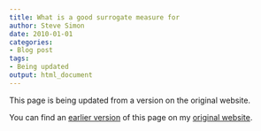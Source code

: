 ```yaml
---
title: What is a good surrogate measure for
author: Steve Simon
date: 2010-01-01
categories:
- Blog post
tags:
- Being updated
output: html_document
---
```


This page is being updated from a version on the original website.

<!---More--->

You can find an [earlier version](http://www.pmean.com/10/ses.html) of this page on my [original website](http://www.pmean.com/original_site.html). 
